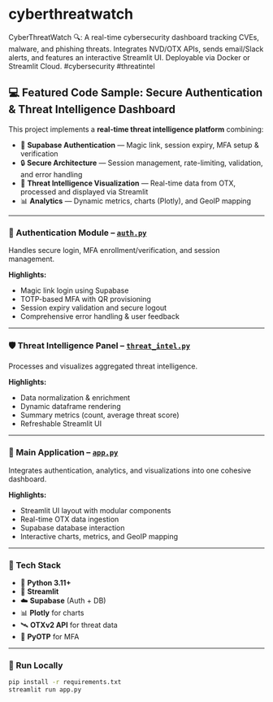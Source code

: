 # cyberthreatwatch
CyberThreatWatch 🔍: A real-time cybersecurity dashboard tracking CVEs, malware, and phishing threats. Integrates NVD/OTX APIs, sends email/Slack alerts, and features an interactive Streamlit UI. Deployable via Docker or Streamlit Cloud. #cybersecurity #threatintel
## 💻 Featured Code Sample: Secure Authentication & Threat Intelligence Dashboard

This project implements a **real-time threat intelligence platform** combining:

- 🧠 **Supabase Authentication** — Magic link, session expiry, MFA setup & verification  
- 🔒 **Secure Architecture** — Session management, rate-limiting, validation, and error handling  
- 🧩 **Threat Intelligence Visualization** — Real-time data from OTX, processed and displayed via Streamlit  
- 📊 **Analytics** — Dynamic metrics, charts (Plotly), and GeoIP mapping  

---

### 🔐 Authentication Module – [`auth.py`](./dashboard/components/auth.py)
Handles secure login, MFA enrollment/verification, and session management.

**Highlights:**
- Magic link login using Supabase  
- TOTP-based MFA with QR provisioning  
- Session expiry validation and secure logout  
- Comprehensive error handling & user feedback

---

### 🛡️ Threat Intelligence Panel – [`threat_intel.py`](./dashboard/components/threat_intel.py)
Processes and visualizes aggregated threat intelligence.

**Highlights:**
- Data normalization & enrichment  
- Dynamic dataframe rendering  
- Summary metrics (count, average threat score)  
- Refreshable Streamlit UI

---

### 🧭 Main Application – [`app.py`](./app.py)
Integrates authentication, analytics, and visualizations into one cohesive dashboard.

**Highlights:**
- Streamlit UI layout with modular components  
- Real-time OTX data ingestion  
- Supabase database interaction  
- Interactive charts, metrics, and GeoIP mapping

---

### 🧰 Tech Stack
- 🐍 **Python 3.11+**  
- 🎨 **Streamlit**  
- ☁️ **Supabase** (Auth + DB)  
- 📊 **Plotly** for charts  
- 🛰️ **OTXv2 API** for threat data  
- 🔐 **PyOTP** for MFA  

---

### 🚀 Run Locally
```bash
pip install -r requirements.txt
streamlit run app.py
